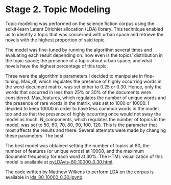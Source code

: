 # Stage 2. Topic Modeling

Topic modeling was performed on the science fiction corpus using the scikit-learn Latent Dirichlet allocation (LDA) library. This technique enabled us to identify a topic that was concerned with urban space and retrieve the novels with the highest proportion of said topic.

The model was fine-tuned by running the algorithm several times and evaluating each result depending on: how even is the topics’ distribution in the topic space; the presence of a topic about urban space; and what novels have the highest percentage of this topic.

Three were the algorithm's parameters I decided to manipulate in fine-tuning. Max_df, which regulates the presence of highly occurring words in the word-document matrix, was set either to 0.25 or 0.30. Hence, only the words that occurred in less than 25% or 30% of the documents were considered. Max_features, which regulates the number of unique words and the presence of rare words in the matrix, was set to 1000 or 10000. I decided to keep 10000 in order to have less common words in the model too and so that the presence of highly occurring once would not sway the model as much. N_components, which regulates the number of topics in the model, was set to 50, 60, 70, 80, 90, 100, 120. This is the parameter that most affects the results and there. Several attempts were made by changing these parameters. The best

The best model was obtained setting the number of topics at 80, the number of features (or unique words) at 10000, and the maximum document frequency for each word at 30%. The HTML visualization of this model is available at [pyLDAvis-80_10000_0.30.html](https://github.com/federicabologna/thesis_space_scifi/blob/master/2_topicmodeling/pyLDAvis-80_10000_0.30.html).

The code written by Matthew Wilkens to perform LDA on the corpus is available in [lda_80_10000_0.30.ipynb](https://github.com/federicabologna/thesis_space_scifi/blob/master/2_topicmodeling/lda_80_10000_0.30.ipynb). 
